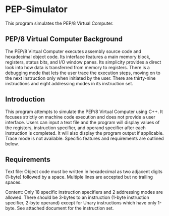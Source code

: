 # PEP-Simulator
This program simulates the PEP/8 Virtual Computer.

PEP/8 Virtual Computer Background
-----------------------
The PEP/8 Virtual Computer executes assembly source code and hexadecimal object code. Its interface features a main memory block, registers, status bits, and I/O window panes. Its simplicity provides a direct look into how data is transferred from memory to registers. There is a debugging mode that lets the user trace the execution steps, moving on to the next instruction only when initiated by the user. There are thirty-nine instructions and eight addressing modes in its instruction set.

Introduction
-----------------------
This program attempts to simulate the PEP/8 Virtual Computer using C++. It focuses strictly on machine code execution and does not provide a user interface. Users can input a text file and the program will display values of the registers, instruction specifier, and operand specifier after each instruction is completed. It will also display the program output if applicable. Trace mode is not available. Specific features and requirements are outlined below.

Requirements
----------------------
Text file: Object code must be written in hexadecimal as two adjacent digits (1-byte) followed by a space. Multiple lines are accepted but no trailing spaces.

Content: Only 18 specific instruction specifiers and 2 addressing modes are allowed. There should be 3-bytes to an instruction (1-byte instruction specifier, 2-byte operand) except for Unary instructions which have only 1-byte. See attached document for the instruction set.

